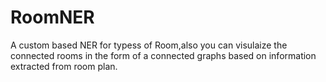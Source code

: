 # RoomNER
A custom based NER for typess of Room,also you can visulaize the connected rooms in the form of  a connected graphs based on information extracted from room plan.
